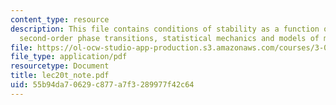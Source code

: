 ```yaml
---
content_type: resource
description: This file contains conditions of stability as a function of composition,
  second-order phase transitions, statistical mechanics and models of materials.
file: https://ol-ocw-studio-app-production.s3.amazonaws.com/courses/3-012-fundamentals-of-materials-science-fall-2005/55b94da70629c877a7f3289977f42c64_lec20t_note.pdf
file_type: application/pdf
resourcetype: Document
title: lec20t_note.pdf
uid: 55b94da7-0629-c877-a7f3-289977f42c64
---
```

